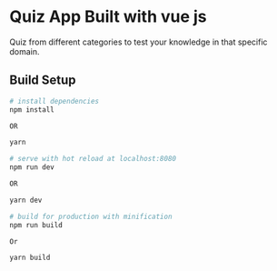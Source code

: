 # Quiz App Built with vue js

Quiz from different categories to test your knowledge in that specific domain.

## Build Setup

``` bash
# install dependencies
npm install

OR

yarn

# serve with hot reload at localhost:8080
npm run dev

OR

yarn dev

# build for production with minification
npm run build

Or

yarn build

```